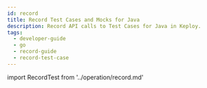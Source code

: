 ```yaml
---
id: record
title: Record Test Cases and Mocks for Java
description: Record API calls to Test Cases for Java in Keploy.
tags:
  - developer-guide
  - go
  - record-guide
  - record-test-case
---
```


import RecordTest from '../operation/record.md'

<RecordTest/>
